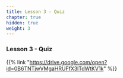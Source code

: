 ```yaml
---
title: Lesson 3 - Quiz 
chapter: true
hidden: true
weight: 3
---
```


### Lesson 3 - Quiz

{{% link "https://drive.google.com/open?id=0B6TNTjwVMgaHRUFfX3lTdWtKV1k" %}}
